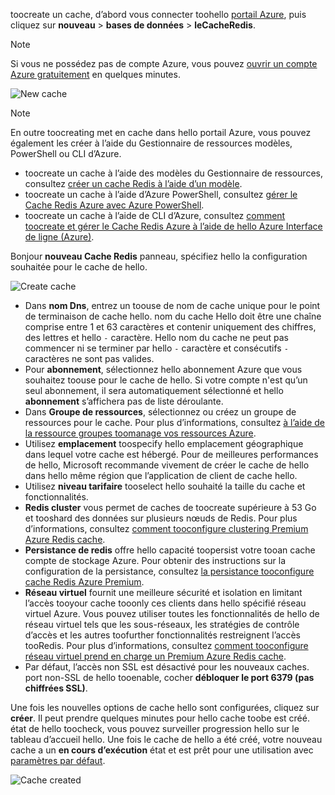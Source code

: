 toocreate un cache, d’abord vous connecter toohello [portail Azure](https://portal.azure.com), puis cliquez sur **nouveau** > **bases de données** > **leCacheRedis**.

> [!NOTE]
> Si vous ne possédez pas de compte Azure, vous pouvez [ouvrir un compte Azure gratuitement](https://azure.microsoft.com/pricing/free-trial/?WT.mc_id=redis_cache_hero) en quelques minutes.
> 
> 

![New cache](media/redis-cache-create/redis-cache-new-cache-menu.png)

> [!NOTE]
> En outre toocreating met en cache dans hello portail Azure, vous pouvez également les créer à l’aide du Gestionnaire de ressources modèles, PowerShell ou CLI d’Azure.
> 
> * toocreate un cache à l’aide des modèles du Gestionnaire de ressources, consultez [créer un cache Redis à l’aide d’un modèle](../articles/redis-cache/cache-redis-cache-arm-provision.md).
> * toocreate un cache à l’aide d’Azure PowerShell, consultez [gérer le Cache Redis Azure avec Azure PowerShell](../articles/redis-cache/cache-howto-manage-redis-cache-powershell.md).
> * toocreate un cache à l’aide de CLI d’Azure, consultez [comment toocreate et gérer le Cache Redis Azure à l’aide de hello Azure Interface de ligne (Azure)](../articles/redis-cache/cache-manage-cli.md).
> 
> 

Bonjour **nouveau Cache Redis** panneau, spécifiez hello la configuration souhaitée pour le cache de hello.

![Create cache](media/redis-cache-create/redis-cache-cache-create.png) 

* Dans **nom Dns**, entrez un toouse de nom de cache unique pour le point de terminaison de cache hello. nom du cache Hello doit être une chaîne comprise entre 1 et 63 caractères et contenir uniquement des chiffres, des lettres et hello `-` caractère. Hello nom du cache ne peut pas commencer ni se terminer par hello `-` caractère et consécutifs `-` caractères ne sont pas valides.
* Pour **abonnement**, sélectionnez hello abonnement Azure que vous souhaitez toouse pour le cache de hello. Si votre compte n'est qu’un seul abonnement, il sera automatiquement sélectionné et hello **abonnement** s’affichera pas de liste déroulante.
* Dans **Groupe de ressources**, sélectionnez ou créez un groupe de ressources pour le cache. Pour plus d’informations, consultez [à l’aide de la ressource groupes toomanage vos ressources Azure](../articles/azure-resource-manager/resource-group-overview.md). 
* Utilisez **emplacement** toospecify hello emplacement géographique dans lequel votre cache est hébergé. Pour de meilleures performances de hello, Microsoft recommande vivement de créer le cache de hello dans hello même région que l’application de client de cache hello.
* Utilisez **niveau tarifaire** tooselect hello souhaité la taille du cache et fonctionnalités.
* **Redis cluster** vous permet de caches de toocreate supérieure à 53 Go et tooshard des données sur plusieurs nœuds de Redis. Pour plus d’informations, consultez [comment tooconfigure clustering Premium Azure Redis cache](../articles/redis-cache/cache-how-to-premium-clustering.md).
* **Persistance de redis** offre hello capacité toopersist votre tooan cache compte de stockage Azure. Pour obtenir des instructions sur la configuration de la persistance, consultez [la persistance tooconfigure cache Redis Azure Premium](../articles/redis-cache/cache-how-to-premium-persistence.md).
* **Réseau virtuel** fournit une meilleure sécurité et isolation en limitant l’accès tooyour cache tooonly ces clients dans hello spécifié réseau virtuel Azure. Vous pouvez utiliser toutes les fonctionnalités de hello de réseau virtuel tels que les sous-réseaux, les stratégies de contrôle d’accès et les autres toofurther fonctionnalités restreignent l’accès tooRedis. Pour plus d’informations, consultez [comment tooconfigure réseau virtuel prend en charge un Premium Azure Redis cache](../articles/redis-cache/cache-how-to-premium-vnet.md).
* Par défaut, l’accès non SSL est désactivé pour les nouveaux caches. port non-SSL de hello tooenable, cocher **débloquer le port 6379 (pas chiffrées SSL)**.

Une fois les nouvelles options de cache hello sont configurées, cliquez sur **créer**. Il peut prendre quelques minutes pour hello cache toobe est créé. état de hello toocheck, vous pouvez surveiller progression hello sur le tableau d’accueil hello. Une fois le cache de hello a été créé, votre nouveau cache a un **en cours d’exécution** état et est prêt pour une utilisation avec [paramètres par défaut](../articles/redis-cache/cache-configure.md#default-redis-server-configuration).

![Cache created](media/redis-cache-create/redis-cache-cache-created.png)


